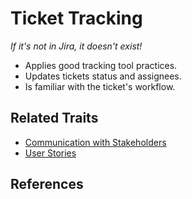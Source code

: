 # Ticket Tracking

_If it's not in Jira, it doesn't exist!_

* Applies good tracking tool practices.
* Updates tickets status and assignees.
* Is familiar with the ticket's workflow.

## Related Traits

* [Communication with Stakeholders](../topten/communication-with-stakeholders.md)
* [User Stories](writing-user-stories.md)

## References


